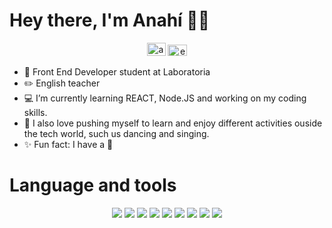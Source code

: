 # Hey there, I'm Anahí :woman_technologist:

<p align="center">
<a href="https://www.linkedin.com/in/anah%C3%AD-bravo-celis-886627128/" target="blank"><img src="https://raw.githubusercontent.com/rahuldkjain/github-profile-readme-generator/master/src/images/icons/Social/linked-in-alt.svg"  alt="anahibravoLinkedinProfile" height="21" width="30" /></a>
<a href="mailto:ajbravoc@gmail.com" target="blank"><img src="https://www.vectorlogo.zone/logos/gmail/gmail-icon.svg" alt="emailAnahiBravo" height="18" width="31" /></a>
</p>


- 👀 Front End Developer student at Laboratoria 
- :pencil2: English teacher
- 💻 I’m currently learning REACT, Node.JS and working on my coding skills.
- :musical_note: I also love pushing myself to learn and enjoy different activities ouside the tech world, such us dancing and singing. 
- :sparkles: Fun fact: I have a :dog: 


# Language and tools

<div id="stats" align="center">
<img src="https://img.shields.io/badge/HTML5-E34F26?style=for-the-badge&logo=html5&logoColor=white" />
<img src="https://img.shields.io/badge/CSS3-1572B6?style=for-the-badge&logo=css3&logoColor=white" />
<img src="https://img.shields.io/badge/JavaScript-323330?style=for-the-badge&logo=javascript&logoColor=F7DF1E" />
<img src="https://img.shields.io/badge/GIT-E44C30?style=for-the-badge&logo=git&logoColor=white" />
<img src="https://img.shields.io/badge/GitHub-100000?style=for-the-badge&logo=github&logoColor=white" />
<img src="https://img.shields.io/badge/VSCode-0078D4?style=for-the-badge&logo=visual%20studio%20code&logoColor=white" />
<img src="https://img.shields.io/badge/firebase-ffca28?style=for-the-badge&logo=firebase&logoColor=black" />
<img src="https://img.shields.io/badge/Figma-F24E1E?style=for-the-badge&logo=figma&logoColor=white" />
<img src="https://img.shields.io/badge/Trello-0052CC?style=for-the-badge&logo=trello&logoColor=white" />
</div>
<!---
Ajbravoc/Ajbravoc is a ✨ special ✨ repository because its `README.md` (this file) appears on your GitHub profile.
You can click the Preview link to take a look at your changes.
--->

